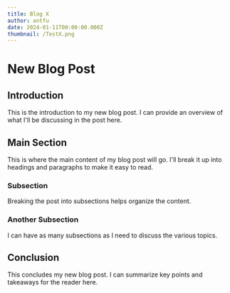 ```yaml
---
title: Blog X
author: antfu
date: 2024-01-11T00:00:00.000Z
thumbnail: /TestX.png
---
```


# New Blog Post

## Introduction

This is the introduction to my new blog post. I can provide an overview of what I'll be discussing in the post here.

## Main Section

This is where the main content of my blog post will go. I'll break it up into headings and paragraphs to make it easy to read.

### Subsection

Breaking the post into subsections helps organize the content.

### Another Subsection

I can have as many subsections as I need to discuss the various topics.

## Conclusion

This concludes my new blog post. I can summarize key points and takeaways for the reader here.
